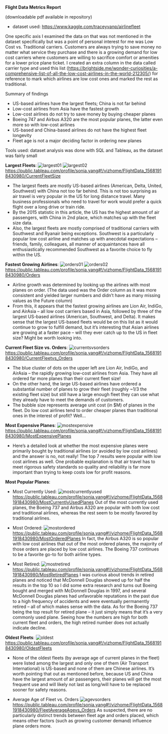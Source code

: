 __Flight Data Metrics Report__

(downloadable pdf available in repository)

* dataset used: https://www.kaggle.com/traceyvanp/airlinefleet

One specific axis I examined the data on that was not mentioned in the dataset specifically but was a point of personal interest for me was Low Cost vs. Traditional carriers. Customers are always trying to save money no matter what service they purchase and there is a growing demand for low cost carriers where customers are willing to sacrifice comfort or amenities for a lower price plane ticket.
I created an extra column in the data called carrier type and used this list (https://brightside.me/wonder-curiosities/a-comprehensive-list-of-all-the-low-cost-airlines-in-the-world-212305/) for reference to mark which airlines are low cost ones and marked the rest as traditional.

Summary of findings
* US-based airlines have the largest fleets; China is not far behind
* Low-cost airlines from Asia have the fastest growth 
*	Low-cost airlines do not try to save money by buying cheaper planes
*	Boeing 747 and Airbus A320 are the most popular planes, the latter even more so with low-cost airlines
*	US-based and China-based airlines do not have the highest fleet longevity
*	Fleet age is not a major deciding factor in ordering new planes

Tools used: dataset analysis was done with SQL and Tableau, as the dataset was fairly small

__Largest Fleets__: 
![largest01](/flightgraphs/largestfleets.jpg)
![largest02](/flightgraphs/largestfleets_sql.jpg)
https://public.tableau.com/profile/sonia.yang#!/vizhome/FlightData_15681918430980/CurrentFleetSize
* The largest fleets are mostly US-based airlines (American, Delta, United, Southwest) with China not too far behind. This is not too surprising as air travel is very popular in the US for long distance travel. Many business professionals who need to travel for work would prefer a quick flight over a long drive or train ride.
* By the 2015 statistic in this article, the US has the highest amount of air passengers, with China in 2nd place, which matches up with the fleet size data. 
* Also, the largest fleets are mostly comprised of traditional carriers with Southwest and Ryanair being exceptions. Southwest is a particularly popular low cost airline and matches up with anecdotal expectations – friends, family, colleagues, all manner of acquaintances have all enthusiastically recommended Southwest as a favorite choice to fly within the US.

__Fastest Growing Airlines__:
![orders01](/flightgraphs/orders.jpg)
![orders02](/flightgraphs/orders_sql.jpg)
https://public.tableau.com/profile/sonia.yang#!/vizhome/FlightData_15681918430980/Orders
* Airline growth was determined by looking up the airlines with most planes on order.
(The data used was the Order column as it was more consistent and yielded larger numbers and didn’t have as many missing values as the Future column) 
* From this, it appears that the fastest growing airlines are Lion Air, IndiGo, and AirAsia – all low cost carriers based in Asia, followed by three of the largest US-based airlines (American, Southwest, and Delta). It makes sense that the largest US-based fleets would be on this list as it would continue to grow to fulfill demand, but it’s interesting that Asian airlines are growing at a faster pace – will they ever catch up to the US in fleet size? Might be worth looking into. 

__Current Fleet Size vs. Orders__:
![currentsvsorders](/flightgraphs/currentfleetvsorders.jpg)
https://public.tableau.com/profile/sonia.yang#!/vizhome/FlightData_15681918430980/CurrentFleetvs_Orders
* The blue cluster of dots on the upper left are Lion Air, IndiGo, and AirAsia – the rapidly growing low-cost airlines from Asia. They have all ordered far more planes than their current fleet size!
* On the other hand, the large US-based airlines have ordered a substantial number of planes to grow their fleet (roughly ~1/3 the existing fleet size) but still have a large enough fleet they can use what they already have to meet the demands of customers.
* The bubble size represents average unit cost (in $M) of planes in the fleet. Do low cost airlines tend to order cheaper planes than traditional ones in the interest of profit? Well…

__Most Expensive Planes__: 
![mostexpensive](/flightgraphs/mostexpensive.jpg)
https://public.tableau.com/profile/sonia.yang#!/vizhome/FlightData_15681918430980/MostExpensivePlanes
* Here’s a detailed look at whether the most expensive planes were primarily bought by traditional airlines (or avoided by low cost airlines) and the answer is no, not really! The top 7 results were popular with low cost airlines as well. One probable explanation is that air travel has to meet rigorous safety standards so quality and reliability is far more important than trying to keep costs low for profit reasons.

__Most Popular Planes__:

* Most Currently Used: 
![mostcurrentlyused](/flightgraphs/mostcurrentlyused.jpg)
https://public.tableau.com/profile/sonia.yang#!/vizhome/FlightData_15681918430980/MostCurrentlyUsedPlanes
Out of the most currently used planes, the Boeing 737 and Airbus A320 are popular with both low cost and traditional airlines, whereas the rest seem to be mostly favored by traditional airlines.
 
* Most Ordered: 
![mostordered](/flightgraphs/mostordered.jpg)
https://public.tableau.com/profile/sonia.yang#!/vizhome/FlightData_15681918430980/MostOrderedPlanes
In fact, the Airbus A320 is so popular with low cost airlines that out of the most ordered planes, the majority of those orders are placed by low cost airlines. The Boeing 737 continues to be a favorite go-to for both airline types. 

* Most Retired: 
![mostretired](/flightgraphs/mostretired.jpg)
https://public.tableau.com/profile/sonia.yang#!/vizhome/FlightData_15681918430980/MostRetiredPlanes
I was curious about trends in retired planes and noticed that McDonnell Douglas showed up for half the results in the top 10 so I did some extra research and turns out Boeing bought and merged with McDonnell Douglas in 1997, and several McDonnell Douglas planes had unfavorable reputations in the past due to a high frequency of accidents and were eventually permanently retired – all of which makes sense with the data. As for the Boeing 737 being the top result for retired plane – it just simply means that it’s a very commonly used plane. Seeing how the numbers are high for both current fleet and orders, the high retired number does not actually indicate decline.

__Oldest Fleets__: 
![oldest](/flightgraphs/oldest.jpg)
https://public.tableau.com/profile/sonia.yang#!/vizhome/FlightData_15681918430980/OldestFleets
* None of the oldest fleets (by average age of current planes in the fleet) were listed among the largest and only one of them (Air Transport International) is US-based and none of them are Chinese airlines. It’s worth pointing that out as mentioned before, because US and China have the largest amount of air passengers, their planes will get the most frequent use and will likely not last as long/will have to be replaced sooner for safety reasons.    

* Average Age of Fleet vs. Orders
![agevsorders](/flightgraphs/agevsorders.jpg)
https://public.tableau.com/profile/sonia.yang#!/vizhome/FlightData_15681918430980/FleetAverageAgevs_Orders
As suspected, there are no particularly distinct trends between fleet age and orders placed, which means other factors (such as growing customer demand) influence plane orders more.

